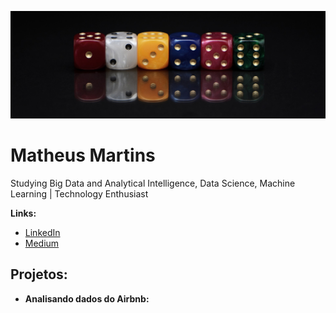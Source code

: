
<p align="center">
  <img src="banner1.jpg" >
</p>

# Matheus Martins
Studying Big Data and Analytical Intelligence, Data Science, Machine Learning | Technology Enthusiast

**Links:**
* [LinkedIn](www.linkedin.com/in/matheusfsm)
* [Medium](https://medium.com/@matheusfsm.mm)


## Projetos:

* **Analisando dados do Airbnb:**
